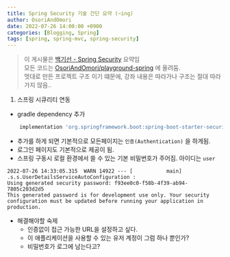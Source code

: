 ```yaml
---
title: Spring Security 기술 간단 요약 (~ing)
author: OsoriAndOmori
date: 2022-07-26 14:00:00 +0900
categories: [Blogging, Spring]
tags: [spring, spring-mvc, spring-security]
---
```


> 이 게시물은 [백기선 - Spring Security](https://www.inflearn.com/course/백기선-스프링-시큐리티) 요약임 <br>
> 모든 코드는 [OsoriAndOmori/playground-spring](https://github.com/OsoriAndOmori/playground-spring/tree/main/applicaion-web-mvc) 에 올려둠. <br>
> 멋대로 만든 프로젝트 구조 이기 떄문에, 강좌 내용은 따라가나 구조는 절대 따라가지 않음..

1. 스프링 시큐리티 연동
- gradle dependency 추가
```gradle
    implementation 'org.springframework.boot:spring-boot-starter-security'
```
- 추가를 하게 되면 기본적으로 모든페이지는 `인증(Authentication)` 을 하게됨.
- 로그인 페이지도 기본적으로 제공이 됨.
- 스프링 구동시 로컬 환경에서 쓸 수 있는 기본 비밀번호가 주어짐. 아이디는 `user`
```console
2022-07-26 14:33:05.315  WARN 14922 --- [           main] .s.s.UserDetailsServiceAutoConfiguration :
Using generated security password: f93ee0c0-f58b-4f39-ab94-7805c203d2d5
This generated password is for development use only. Your security configuration must be updated before running your application in production.
```
- 해결해야할 숙제
  - 인증없이 접근 가능한 URL을 설정하고 싶다.
  - 이 애플리케이션을 사용할 수 있는 유저 계정이 그럼 하나 뿐인가?
  - 비밀번호가 로그에 남는다고?


